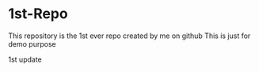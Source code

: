 # 1st-Repo

This repository is the 1st ever repo created by me on github 
This is just for demo purpose

1st update
